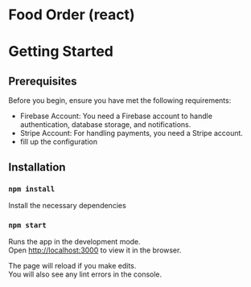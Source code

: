 # Food Order (react)
# Getting Started

## Prerequisites
Before you begin, ensure you have met the following requirements:

- Firebase Account: You need a Firebase account to handle authentication, database storage, and notifications.
- Stripe Account: For handling payments, you need a Stripe account.
- fill up the configuration

## Installation

### `npm install`
Install the necessary dependencies

### `npm start`
Runs the app in the development mode.\
Open [http://localhost:3000](http://localhost:3000) to view it in the browser.

The page will reload if you make edits.\
You will also see any lint errors in the console.
